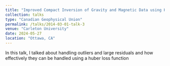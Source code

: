 ```yaml
---
title: "Improved Compact Inversion of Gravity and Magnetic Data using Huber Loss function"
collection: talks
type: "Canadian Geophysical Union"
permalink: /talks/2014-03-01-talk-3
venue: "Carleton University"
date: 2024-05-27
location: "Ottawa, CA"
---
```


In this talk, I talked about handling outliers and large residuals and how effectively they can be handled using a huber loss function
